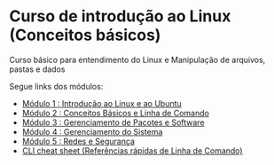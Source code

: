 # Curso de introdução ao Linux (Conceitos básicos)

Curso básico para entendimento do Linux e Manipulação de arquivos, pastas e dados

Segue links dos módulos:

- [Módulo 1 : Introdução ao Linux e ao Ubuntu](Módulo%201-Introdução%20ao%20Linux%20e%20ao%20Ubuntu.md)
- [Módulo 2 : Conceitos Básicos e Linha de Comando](Módulo%202-Conceitos%20Básicos%20e%20Linha%20de%20Comando.md)
- [Módulo 3 : Gerenciamento de Pacotes e Software](Módulo%203-Gerenciamento%20de%20Pacotes%20e%20Software.md)
- [Módulo 4 : Gerenciamento do Sistema](Módulo%204-Gerenciamento%20do%20Sistema.md)
- [Módulo 5 : Redes e Segurança](Módulo%205-Redes%20e%20Segurança.md)
- [CLI cheat sheet (Referências rápidas de Linha de Comando)](cli-cheat-sheet-linux.md)
